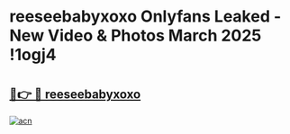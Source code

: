 # reeseebabyxoxo Onlyfans Leaked - New Video & Photos March 2025 !1ogj4

# <h2><a href="https://qqcgfv.iuczelnia.edu.pl?title=reeseebabyxoxo&ref=1ogj4">🔗👉 🔴 reeseebabyxoxo</a></h2>

[![acn](https://github.com/user-attachments/assets/0f9c940e-d8b0-45ae-aac7-cd30a18b3e1c)](https://qqcgfv.iuczelnia.edu.pl?title=reeseebabyxoxo&ref=1ogj4)

